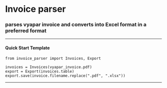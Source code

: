 # Invoice parser
### parses vyapar invoice and converts into Excel format in a preferred format 

---

#### Quick Start Template

```
from invoice_parser import Invoices, Export

invoices = Invoices(vyapar_invoice.pdf)
export = Export(invoices.table)
export.save(invoice.filename.replace(".pdf", ".xlsx"))

```

---
